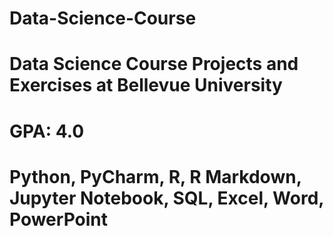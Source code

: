 # Data-Science-Course
# Data Science Course Projects and Exercises at Bellevue University
# GPA: 4.0
# Python, PyCharm, R, R Markdown, Jupyter Notebook, SQL, Excel, Word, PowerPoint
